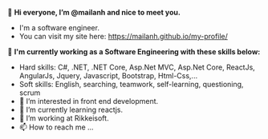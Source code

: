 👋 **Hi everyone, I’m @mailanh and nice to meet you.**
- I'm a software engineer.
- You can visit my site here: https://mailanh.github.io/my-profile/

🏩 **I'm currently working as a Software Engineering with these skills below:**
- Hard skills: C#, .NET, .NET Core, Asp.Net MVC, Asp.Net Core, ReactJs, AngularJs, Jquery, Javascript, Bootstrap, Html-Css,...
- Soft skills: English, searching, teamwork, self-learning, questioning, scrum
- 👀 I’m interested in front end development.
- 🌱 I’m currently learning reactjs.
- 💞️ I’m working at Rikkeisoft.
- 📫 How to reach me ...

<!---
mailanh/mailanh is a ✨ special ✨ repository because its `README.md` (this file) appears on your GitHub profile.
You can click the Preview link to take a look at your changes.
--->
